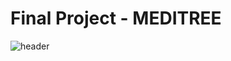 # Final Project - MEDITREE

![header](https://capsule-render.vercel.app/api?type=transparent&color=auto&height=300&section=header&text=MEDITREE%20&fontSize=80)
